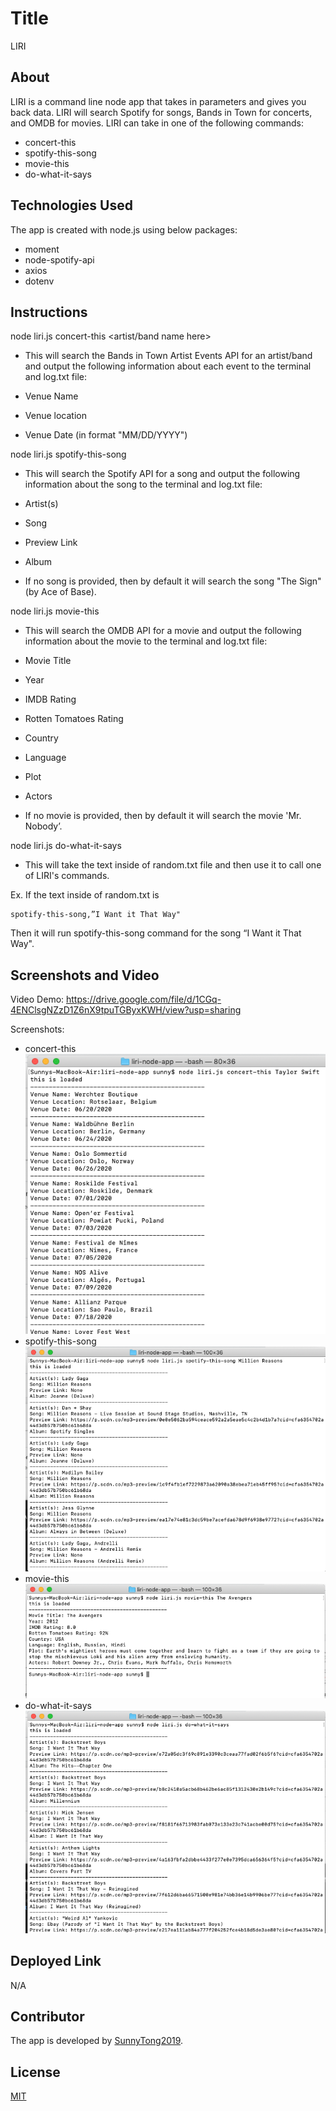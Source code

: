 # Title
LIRI


## About
LIRI is a command line node app that takes in parameters and gives you back data.
LIRI will search Spotify for songs, Bands in Town for concerts, and OMDB for movies.
LIRI can take in one of the following commands:
 * concert-this
 * spotify-this-song
 * movie-this
 * do-what-it-says


## Technologies Used 
The app is created with node.js using below packages:
 * moment
 * node-spotify-api
 * axios
 * dotenv


## Instructions 
node liri.js concert-this <artist/band name here>
 * This will search the Bands in Town Artist Events API for an artist/band and output the following information about each event to the terminal and log.txt file:

  * Venue Name
  * Venue location
  * Venue Date (in format "MM/DD/YYYY")

node liri.js spotify-this-song <song name here>
 * This will search the Spotify API for a song and output the following information about the song to the terminal and log.txt file:

  * Artist(s)
  * Song
  * Preview Link
  * Album

 * If no song is provided, then by default it will search the song "The Sign" (by Ace of Base).

node liri.js movie-this <movie name here>
 * This will search the OMDB API for a movie and output the following information about the movie to the terminal and log.txt file:

  * Movie Title
  * Year    
  * IMDB Rating
  * Rotten Tomatoes Rating 
  * Country 
  * Language 
  * Plot 
  * Actors 

 * If no movie is provided, then by default it will search the movie 'Mr. Nobody’.

node liri.js do-what-it-says
 * This will take the text inside of random.txt file and then use it to call one of LIRI's commands.

Ex. If the text inside of random.txt is 

```
spotify-this-song,”I Want it That Way" 
```

Then it will run spotify-this-song command for the song “I Want it That Way".


## Screenshots and Video
Video Demo: https://drive.google.com/file/d/1CGq-4ENClsgNZzD1Z6nX9tpuTGByxKWH/view?usp=sharing

Screenshots:
 * concert-this
 ![concert-this](images/concert-this.png)
 * spotify-this-song
 ![spotify-this-song](images/spotify-this-song.png)
 * movie-this
 ![movie-this](images/movie-this.png)
 * do-what-it-says
 ![do-what-it-says](images/do-what-it-says.png)


## Deployed Link
N/A


## Contributor
The app is developed by [SunnyTong2019](https://github.com/SunnyTong2019).


## License
[MIT](https://choosealicense.com/licenses/mit/)